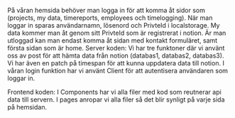 På våran hemsida behöver man logga in för att komma åt sidor som (projects, my data, timereports, employees och timelogging). När man loggar in sparas användarnamn, lösenord och PrivteId i localstorage. My data kommer man åt genom sitt PrivteId som är registrerat i notion. Är man utloggad kan man endast komma åt sidan med kontakt formuläret, samt första sidan som är home. 
 
Server koden: Vi har tre funktoner  där vi använt oss av post för att hämta data från notion (databas1, databas2, databas3). Vi har även en patch på timespan för att kunna uppdatera data till notion. I våran login funktion har vi använt Client för att autentisera användaren som loggar in. 

Frontend koden: I Components har vi alla filer med kod som reutnerar api data till servern. I pages anropar vi alla filer så det blir synligt på varje sida på hemsidan.
